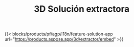 ﻿---
title: 3D Solución extractora 
weight: 7730
url: /es/extractor
limit: 
description: Convertir 3D archivo a Autodesk, Draco, Wavefront, 3D Studio y muchos otros formatos
---
{{< blocks/products/pf/agp/i18n/feature-solution-app url="https://products.aspose.app/3d/extractor/embed" >}} 
